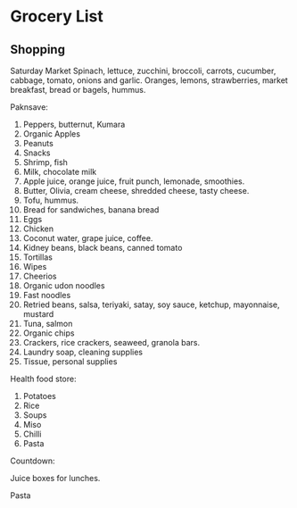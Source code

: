 # Grocery List
## Shopping
Saturday Market
Spinach, lettuce, zucchini, broccoli, carrots, cucumber, cabbage, tomato, onions and garlic.
Oranges, lemons, strawberries, market breakfast, bread or bagels, hummus.   

Paknsave:

1. Peppers, butternut, Kumara
2. Organic Apples
3. Peanuts
4. Snacks
5. Shrimp, fish
6. Milk, chocolate milk
7. Apple juice, orange juice, fruit punch, lemonade, smoothies.  
8. Butter, Olivia, cream cheese, shredded cheese, tasty cheese.  
9. Tofu, hummus.  
10. Bread for sandwiches, banana bread
11. Eggs
12. Chicken
13. Coconut water, grape juice, coffee.  
14. Kidney beans, black beans, canned tomato
15. Tortillas
16. Wipes
17. Cheerios
18. Organic udon noodles
19. Fast noodles
20. Retried beans, salsa, teriyaki, satay, soy sauce, ketchup, mayonnaise, mustard
21. Tuna, salmon
22. Organic chips
23. Crackers, rice crackers, seaweed, granola bars.  
24. Laundry soap, cleaning supplies
25. Tissue, personal supplies

Health food store:

1. Potatoes
2. Rice
3. Soups
4. Miso
5. Chilli
6. Pasta

Countdown:   

Juice boxes for lunches.

Pasta